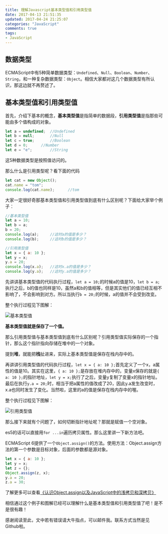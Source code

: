```yaml
---
title: 理解Javascript基本类型值和引用类型值
date: 2017-04-13 21:51:35
updated: 2017-04-24 21:25:07
categories: "JavaScript"
comments: true
tags:
- JavaScript
---
```


<!-- no node -->

<!-- more -->

## 数据类型

ECMAScript中有5种简单数据类型：`Undefined`、`Null`、`Boolean`、`Number`、`String`，和一种复杂数据类型：`Object`。相信大家都对这几个数据类型有所认识，那这边就不再赘述了。


## 基本类型值和引用类型值

首先，介绍下基本的概念，**基本类型值**是指简单的数据段，**引用类型值**是指那些可能由多个值构成的对象。

```javascript
let a = undefined; 	//Undefined
let b = null;		//Null
let c = true;		//Boolean
let d = 0;		//Number
let e = "e";		//String
```

这5种数据类型是按照值访问的。

那么什么是引用类型呢？看下面的代码

```javascript
let cat = new Object();
cat.name = "tom";
console.log(cat.name);		//tom
```

大家一定很好奇那基本类型值和引用类型值到底有什么区别呢？下面给大家举个例子：

```javascript
//基本类型值
let a = 10;
let b = a;
b = 20;
console.log(a);		//这时a的值是多少？
console.log(b);		//这时b的值是多少？

//引用类型值
let x = { a: 10 };
let y = x;
y.a = 20;
console.log(x.a);	//这时x.a的值是多少？
console.log(y.a);	//这时y.a的值是多少？
```

先讲讲基本类型值的代码执行过程，`let a = 10;`的时候a的值是10，`let b = a;`执行之后，b的值也同样是10，虽然a和b的值相等，但是其实他们的值已经互相不影响了，不会影响到对方。所以当执行`b = 20;`的时候，a的值并不会受到改变。

整个执行过程见下图解：

![基本类型值](基本类型值1.jpeg)

**基本类型值就是保存了一个值。**

那么引用类型值与基本类型值到底有什么区别呢？引用类型值实际保存的一个指针，那么这个指针指向存储在堆中的一个对象。

提到**堆**，就能把**栈**扯进来，实际上基本类型值是保存在栈内存中的。

再讲讲引用类型值的代码执行过程，`let x = { a: 10 };`首先定义了一个x，a属性的值是10。其实在这里，`{ a: 10 };`是存放在堆内存中的，变量x保存的就是`{ a: 10 };`的指针地址，`let y = x;`执行了之后，变量y复制了变量x的指针地址。最后在执行`y.a = 20;`时，相当于把a属性的值改成了20，因此y.a发生改变时，x.a也同时发生了变化。当然啦，这里的a的值是保存在栈内存中的喔。

整个执行过程见下图解：

![引用类型值](引用类型值1.jpeg)

那么接下来就有个问题了，如何切断指针地址呢？那就是赋值一个空对象。

es5的话可以直接用`for ...in`遍历拷贝属性。那么这里讲一下新方法吧。

ECMAScript 6提供了一个`Object.assign()`的方法。使用方法：Object.assign方法的第一个参数是目标对象，后面的参数都是源对象。

```javascript
let x = { a: 10 };
let y = x;
let z = {};
Object.assign(z, x);
y.a = 20;
z.a = 30;
```

了解更多可以查看[《认识Object.assign以及JavaScript中的浅拷贝和深拷贝》](http://zongzi531.github.io/2017/04/24/%E8%AE%A4%E8%AF%86Object-assign%E4%BB%A5%E5%8F%8AJavaScript%E4%B8%AD%E7%9A%84%E6%B5%85%E6%8B%B7%E8%B4%9D%E5%92%8C%E6%B7%B1%E6%8B%B7%E8%B4%9D/)

相信通过这个例子和图解已经可以理解什么是基本类型值和引用类型值了吧！是不是很有趣！

感谢阅读至此，文中若有错误请大牛指点，可以邮件我。联系方式当然是见Github啦。
